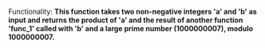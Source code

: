 Functionality: **This function takes two non-negative integers 'a' and 'b' as input and returns the product of 'a' and the result of another function 'func_1' called with 'b' and a large prime number (1000000007), modulo 1000000007.**